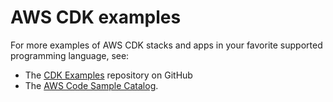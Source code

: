 # AWS CDK examples<a name="about_examples"></a>

For more examples of AWS CDK stacks and apps in your favorite supported programming language, see:
+ The [CDK Examples](https://github.com/aws-samples/aws-cdk-examples) repository on GitHub
+ The [AWS Code Sample Catalog](https://docs.aws.amazon.com/code-samples/latest/catalog/welcome.html)\.
